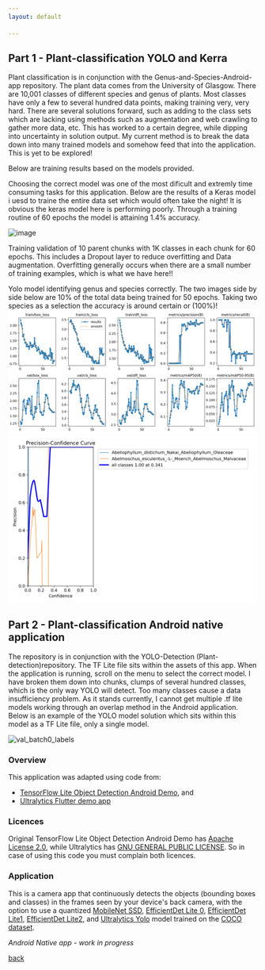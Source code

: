 ```yaml
---
layout: default

---
```


## Part 1 - Plant-classification YOLO and Kerra
Plant classification is in conjunction with the Genus-and-Species-Android-app repository. 
The plant data comes from the University of Glasgow. There are 10,001 classes of different species and genus of plants. 
Most classes have only a few to several hundred data points, making training very, very hard. 
There are several solutions forward, such as adding to the class sets which are lacking using methods such as augmentation and web crawling to gather more data, etc. 
This has worked to a certain degree, while dipping into uncertainty in solution output.
My current method is to break the data down into many trained models and somehow feed that into the application. This is yet to be explored!

Below are training results based on the models provided.

Choosing the correct model was one of the most dificult and extremly time consuming tasks for this application. Below are the results of a Keras model i uesd to traine the entire data set which would often take the night!
It is obvious the keras model here is performing poorly. Through a training routine of 60 epochs the model is attaining 1.4% accuracy.

![image](https://github.com/user-attachments/assets/c2d0bd63-2e3e-4d6c-bdfc-89836a2e8e77)

Training validation of 10 parent chunks with 1K classes in each chunk for 60 epochs.
This includes a Dropout layer to reduce overfitting and Data augmentation. Overfitting generally occurs when there are a small number of training examples, which is what we have here!!

Yolo model identifying genus and species correctly.
The two images side by side below are 10% of the total data being trained for 50 epochs. 
Taking two species as a selection the accuracy is around certain or (100%)!
![alt text](results.png) ![alt text](P_curve.png)





## Part 2 - Plant-classification Android native application
The repository is in conjunction with the YOLO-Detection (Plant-detection)repository. The TF Lite file sits within the assets of this app. When the application is running, scroll on the menu to select the correct model. I have broken them down into chunks, clumps of several hundred classes, which is the only way YOLO will detect. Too many classes cause a data insufficiency problem. As it stands currently, I cannot get multiple .tf lite models working through an overlap method in the Android application. Below is an example of the YOLO model solution which sits within this model as a TF Lite file, only a single model.

![val_batch0_labels](https://github.com/user-attachments/assets/b0cd27e6-b08c-46fa-884b-1eb9949c0c90)

### Overview

This application was adapted using code from:
- [TensorFlow Lite Object Detection Android Demo](https://github.com/tensorflow/examples/tree/master/lite/examples/object_detection/android), and
- [Ultralytics Flutter demo app](https://github.com/ultralytics/yolo-flutter-app)

### Licences
Original TensorFlow Lite Object Detection Android Demo has [Apache License 2.0](LICENSE-Apache2.0.txt), while Ultralytics has [GNU GENERAL PUBLIC LICENSE](LICENSE).
So in case of using this code you must complain both licences.



### Application

This is a camera app that continuously detects the objects (bounding boxes and
classes) in the frames seen by your device's back camera, with the option to use
a quantized
[MobileNet SSD](https://tfhub.dev/tensorflow/lite-model/ssd_mobilenet_v1/1/metadata/2),
[EfficientDet Lite 0](https://tfhub.dev/tensorflow/lite-model/efficientdet/lite0/detection/metadata/1),
[EfficientDet Lite1](https://tfhub.dev/tensorflow/lite-model/efficientdet/lite1/detection/metadata/1),
[EfficientDet Lite2](https://tfhub.dev/tensorflow/lite-model/efficientdet/lite2/detection/metadata/1),
and [Ultralytics Yolo](https://docs.ultralytics.com/tasks/detect/#models)
model trained on the [COCO dataset](http://cocodataset.org/).




_Android Native app - work in progress_

[back](./)
